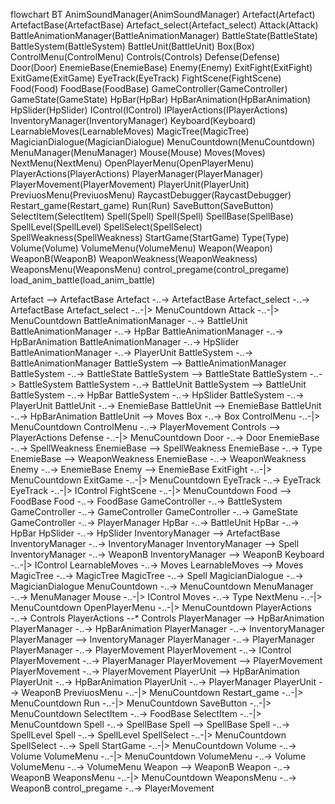 flowchart BT
AnimSoundManager(AnimSoundManager)
Artefact(Artefact)
ArtefactBase(ArtefactBase)
Artefact_select(Artefact_select)
Attack(Attack)
BattleAnimationManager(BattleAnimationManager)
BattleState(BattleState)
BattleSystem(BattleSystem)
BattleUnit(BattleUnit)
Box(Box)
ControlMenu(ControlMenu)
Controls(Controls)
Defense(Defense)
Door(Door)
EnemieBase(EnemieBase)
Enemy(Enemy)
ExitFight(ExitFight)
ExitGame(ExitGame)
EyeTrack(EyeTrack)
FightScene(FightScene)
Food(Food)
FoodBase(FoodBase)
GameController(GameController)
GameState(GameState)
HpBar(HpBar)
HpBarAnimation(HpBarAnimation)
HpSlider(HpSlider)
IControl(IControl)
IPlayerActions(IPlayerActions)
InventoryManager(InventoryManager)
Keyboard(Keyboard)
LearnableMoves(LearnableMoves)
MagicTree(MagicTree)
MagicianDialogue(MagicianDialogue)
MenuCountdown(MenuCountdown)
MenuManager(MenuManager)
Mouse(Mouse)
Moves(Moves)
NextMenu(NextMenu)
OpenPlayerMenu(OpenPlayerMenu)
PlayerActions(PlayerActions)
PlayerManager(PlayerManager)
PlayerMovement(PlayerMovement)
PlayerUnit(PlayerUnit)
PreviuosMenu(PreviuosMenu)
RaycastDebugger(RaycastDebugger)
Restart_game(Restart_game)
Run(Run)
SaveButton(SaveButton)
SelectItem(SelectItem)
Spell(Spell)
Spell(Spell)
SpellBase(SpellBase)
SpellLevel(SpellLevel)
SpellSelect(SpellSelect)
SpellWeakness(SpellWeakness)
StartGame(StartGame)
Type(Type)
Volume(Volume)
VolumeMenu(VolumeMenu)
Weapon(Weapon)
WeaponB(WeaponB)
WeaponWeakness(WeaponWeakness)
WeaponsMenu(WeaponsMenu)
control_pregame(control_pregame)
load_anim_battle(load_anim_battle)

Artefact  -->  ArtefactBase 
Artefact  -..->  ArtefactBase 
Artefact_select  -..->  ArtefactBase 
Artefact_select  -..-|>  MenuCountdown 
Attack  -..-|>  MenuCountdown 
BattleAnimationManager  -..->  BattleUnit 
BattleAnimationManager  -..->  HpBar 
BattleAnimationManager  -..->  HpBarAnimation 
BattleAnimationManager  -..->  HpSlider 
BattleAnimationManager  -..->  PlayerUnit 
BattleSystem  -..->  BattleAnimationManager 
BattleSystem  -->  BattleAnimationManager 
BattleSystem  -..->  BattleState 
BattleSystem  -->  BattleState 
BattleSystem  -..->  BattleSystem 
BattleSystem  -..->  BattleUnit 
BattleSystem  -->  BattleUnit 
BattleSystem  -..->  HpBar 
BattleSystem  -..->  HpSlider 
BattleSystem  -..->  PlayerUnit 
BattleUnit  -..->  EnemieBase 
BattleUnit  -->  EnemieBase 
BattleUnit  -..->  HpBarAnimation 
BattleUnit  -->  Moves 
Box  -..->  Box 
ControlMenu  -..-|>  MenuCountdown 
ControlMenu  -..->  PlayerMovement 
Controls  -->  PlayerActions 
Defense  -..-|>  MenuCountdown 
Door  -..->  Door 
EnemieBase  -..->  SpellWeakness 
EnemieBase  -->  SpellWeakness 
EnemieBase  -..->  Type 
EnemieBase  -->  WeaponWeakness 
EnemieBase  -..->  WeaponWeakness 
Enemy  -..->  EnemieBase 
Enemy  -->  EnemieBase 
ExitFight  -..-|>  MenuCountdown 
ExitGame  -..-|>  MenuCountdown 
EyeTrack  -..->  EyeTrack 
EyeTrack  -..-|>  IControl 
FightScene  -..-|>  MenuCountdown 
Food  -->  FoodBase 
Food  -..->  FoodBase 
GameController  -..->  BattleSystem 
GameController  -..->  GameController 
GameController  -..->  GameState 
GameController  -..->  PlayerManager 
HpBar  -..->  BattleUnit 
HpBar  -..->  HpBar 
HpSlider  -..->  HpSlider 
InventoryManager  -->  ArtefactBase 
InventoryManager  -..->  InventoryManager 
InventoryManager  -->  Spell 
InventoryManager  -..->  WeaponB 
InventoryManager  -->  WeaponB 
Keyboard  -..-|>  IControl 
LearnableMoves  -..->  Moves 
LearnableMoves  -->  Moves 
MagicTree  -..->  MagicTree 
MagicTree  -..->  Spell 
MagicianDialogue  -..->  MagicianDialogue 
MenuCountdown  -..->  MenuCountdown 
MenuManager  -..->  MenuManager 
Mouse  -..-|>  IControl 
Moves  -..->  Type 
NextMenu  -..-|>  MenuCountdown 
OpenPlayerMenu  -..-|>  MenuCountdown 
PlayerActions  -..->  Controls 
PlayerActions  --*  Controls 
PlayerManager  -->  HpBarAnimation 
PlayerManager  -..->  HpBarAnimation 
PlayerManager  -..->  InventoryManager 
PlayerManager  -->  InventoryManager 
PlayerManager  -..->  PlayerManager 
PlayerManager  -..->  PlayerMovement 
PlayerMovement  -..->  IControl 
PlayerMovement  -..->  PlayerManager 
PlayerMovement  -->  PlayerMovement 
PlayerMovement  -..->  PlayerMovement 
PlayerUnit  -->  HpBarAnimation 
PlayerUnit  -..->  HpBarAnimation 
PlayerUnit  -..->  PlayerManager 
PlayerUnit  -->  WeaponB 
PreviuosMenu  -..-|>  MenuCountdown 
Restart_game  -..-|>  MenuCountdown 
Run  -..-|>  MenuCountdown 
SaveButton  -..-|>  MenuCountdown 
SelectItem  -..->  FoodBase 
SelectItem  -..-|>  MenuCountdown 
Spell  -..->  SpellBase 
Spell  -->  SpellBase 
Spell  -..->  SpellLevel 
Spell  -..->  SpellLevel 
SpellSelect  -..-|>  MenuCountdown 
SpellSelect  -..->  Spell 
StartGame  -..-|>  MenuCountdown 
Volume  -..->  Volume 
VolumeMenu  -..-|>  MenuCountdown 
VolumeMenu  -..->  Volume 
VolumeMenu  -..->  VolumeMenu 
Weapon  -->  WeaponB 
Weapon  -..->  WeaponB 
WeaponsMenu  -..-|>  MenuCountdown 
WeaponsMenu  -..->  WeaponB 
control_pregame  -..->  PlayerMovement 
